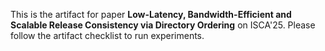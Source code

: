 This is the artifact for paper __Low-Latency, Bandwidth-Efficient and Scalable Release
Consistency via Directory Ordering__ on ISCA'25. Please follow the artifact checklist to run experiments.